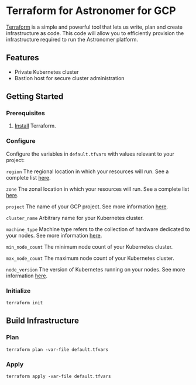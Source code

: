 # Terraform for Astronomer for GCP

[Terraform](https://www.terraform.io/) is a simple and powerful tool that lets us write, plan and create infrastructure as code. This code will allow you to efficiently provision the infrastructure required to run the Astronomer platform.
## Features
* Private Kubernetes cluster
* Bastion host for secure cluster administration

## Getting Started
### Prerequisites
1. [Install](https://learn.hashicorp.com/terraform/getting-started/install) Terraform.

### Configure
Configure the variables in `default.tfvars` with values relevant to your project:

`region` The regional location in which your resources will run.  See a complete list [here](https://cloud.google.com/compute/docs/regions-zones/).

`zone` The zonal location in which your resources will run.  See a complete list [here](https://cloud.google.com/compute/docs/regions-zones/).

`project` The name of your GCP project. See more information [here](https://cloud.google.com/resource-manager/docs/creating-managing-projects).

`cluster_name` Arbitrary name for your Kubernetes cluster.

`machine_type` Machine type refers to the collection of hardware dedicated to your nodes. See more information [here](https://cloud.google.com/compute/docs/machine-types).

`min_node_count` The minimum node count of your Kubernetes cluster.

`max_node_count` The maximum node count of your Kubernetes cluster.

`node_version` The version of Kubernetes running on your nodes. See more information [here](https://cloud.google.com/kubernetes-engine/versioning-and-upgrades#available_versions).

### Initialize
`terraform init`
## Build Infrastructure
### Plan
`terraform plan -var-file default.tfvars`
### Apply
`terraform apply -var-file default.tfvars`
